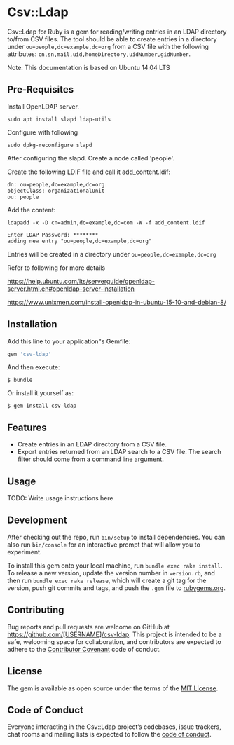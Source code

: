 # Csv::Ldap

Csv::Ldap for Ruby is a gem for reading/writing entries in an LDAP directory to/from CSV files. The tool should be able to create entries in a directory under `ou=people,dc=example,dc=org` from a CSV file with the following attributes: `cn,sn,mail,uid,homeDirectory,uidNumber,gidNumber`.

Note: This documentation is based on Ubuntu 14.04 LTS

## Pre-Requisites

Install OpenLDAP server.

```
sudo apt install slapd ldap-utils
```

Configure with following

```
sudo dpkg-reconfigure slapd
```

After configuring the slapd. Create a node called 'people'.

Create the following LDIF file and call it add_content.ldif:

```
dn: ou=people,dc=example,dc=org
objectClass: organizationalUnit
ou: people
```

Add the content:

```
ldapadd -x -D cn=admin,dc=example,dc=com -W -f add_content.ldif

Enter LDAP Password: ********
adding new entry "ou=people,dc=example,dc=org"
```

Entries will be created in a directory under `ou=people,dc=example,dc=org`

Refer to following for more details

https://help.ubuntu.com/lts/serverguide/openldap-server.html.en#openldap-server-installation

https://www.unixmen.com/install-openldap-in-ubuntu-15-10-and-debian-8/

## Installation

Add this line to your application"s Gemfile:

```ruby
gem 'csv-ldap'
```

And then execute:

    $ bundle

Or install it yourself as:

    $ gem install csv-ldap

## Features
- Create entries in an LDAP directory from a CSV file.
- Export entries returned from an LDAP search to a CSV file. The search filter should come from a command line argument.

## Usage

TODO: Write usage instructions here

## Development

After checking out the repo, run `bin/setup` to install dependencies. You can also run `bin/console` for an interactive prompt that will allow you to experiment.

To install this gem onto your local machine, run `bundle exec rake install`. To release a new version, update the version number in `version.rb`, and then run `bundle exec rake release`, which will create a git tag for the version, push git commits and tags, and push the `.gem` file to [rubygems.org](https://rubygems.org).

## Contributing

Bug reports and pull requests are welcome on GitHub at https://github.com/[USERNAME]/csv-ldap. This project is intended to be a safe, welcoming space for collaboration, and contributors are expected to adhere to the [Contributor Covenant](http://contributor-covenant.org) code of conduct.

## License

The gem is available as open source under the terms of the [MIT License](http://opensource.org/licenses/MIT).

## Code of Conduct

Everyone interacting in the Csv::Ldap project’s codebases, issue trackers, chat rooms and mailing lists is expected to follow the [code of conduct](https://github.com/[USERNAME]/csv-ldap/blob/master/CODE_OF_CONDUCT.md).
